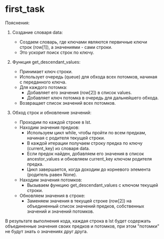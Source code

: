 # first_task
Пояснения:

1. Создание словаря data:
   - Создаем словарь, где ключами являются первичные ключи строк (row[1]), а значениями - сами строки. 
   - Это ускорит поиск строк по ключу.

2. Функция get_descendant_values:
   - Принимает ключ строки.
   - Использует очередь (queue) для обхода всех потомков, начиная с переданного ключа.
   - Для каждого потомка:
     - Добавляет его значения (row[2]) в список values.
     - Добавляет ключ потомка в очередь для дальнейшего обхода.
   - Возвращает список значений всех потомков.

3. Обход строк и обновление значений:
   - Проходим по каждой строке в lst.
   - Находим значения предков:
     - Используем цикл while, чтобы пройти по всем предкам, начиная с родителя текущей строки.
     - В каждой итерации получаем строку предка по ключу (current_key) из словаря data.
     - Если предок найден, добавляем его значения в список ancestor_values и обновляем current_key ключом родителя предка.
     - Цикл завершается, когда доходим до корневого элемента (родитель равен None).
   - Находим значения потомков:
     - Вызываем функцию get_descendant_values с ключом текущей строки.
   - Обновляем значения в строке:
     - Заменяем значения в текущей строке (row[2]) на объединенный список значений предков, собственных значений и значений потомков.

В результате выполнения кода, каждая строка в lst будет содержать объединенные значения своих предков и потомков, при этом "потомки" не будут знать о значениях друг друга.

